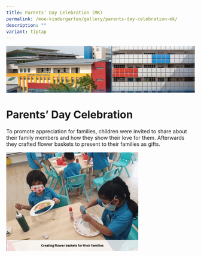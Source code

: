 ```yaml
---
title: Parents’ Day Celebration (MK)
permalink: /moe-kindergarten/gallery/parents-day-celebration-mk/
description: ""
variant: tiptap
---
```

![](/images/mk%20kindergarten.jpg)

Parents’ Day Celebration
========================

To promote appreciation for families, children were invited to share about their family members and how they show their love for them. Afterwards they crafted flower baskets to present to their families as gifts.


<img src="/images/parentsday.gif" style="width:70%">